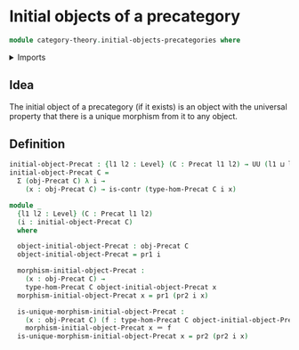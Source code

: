 # Initial objects of a precategory

```agda
module category-theory.initial-objects-precategories where
```

<details><summary>Imports</summary>

```agda
open import category-theory.precategories

open import foundation.contractible-types
open import foundation.dependent-pair-types
open import foundation.universe-levels

open import foundation-core.identity-types
```

</details>

## Idea

The initial object of a precategory (if it exists) is an object with the
universal property that there is a unique morphism from it to any object.

## Definition

```agda
initial-object-Precat : {l1 l2 : Level} (C : Precat l1 l2) → UU (l1 ⊔ l2)
initial-object-Precat C =
  Σ (obj-Precat C) λ i →
    (x : obj-Precat C) → is-contr (type-hom-Precat C i x)

module _
  {l1 l2 : Level} (C : Precat l1 l2)
  (i : initial-object-Precat C)
  where

  object-initial-object-Precat : obj-Precat C
  object-initial-object-Precat = pr1 i

  morphism-initial-object-Precat :
    (x : obj-Precat C) →
    type-hom-Precat C object-initial-object-Precat x
  morphism-initial-object-Precat x = pr1 (pr2 i x)

  is-unique-morphism-initial-object-Precat :
    (x : obj-Precat C) (f : type-hom-Precat C object-initial-object-Precat x) →
    morphism-initial-object-Precat x ＝ f
  is-unique-morphism-initial-object-Precat x = pr2 (pr2 i x)
```
